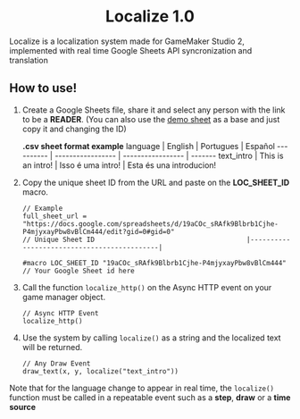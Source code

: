 <h1 align="center">Localize 1.0</h1>
Localize is a localization system made for GameMaker Studio 2, implemented with real time Google Sheets API syncronization and translation

## How to use!

1. Create a Google Sheets file, share it and select any person with the link to be a **READER**.
   (You can also use the [demo sheet](https://docs.google.com/spreadsheets/d/19aCOc_sRAfk9Blbrb1Cjhe-P4mjyxayPbw8vBlCm444/edit?gid=0#gid=0) as a base and just copy it and changing the ID)

   **.csv sheet format example**
   language   | English           | Portugues         | Español
   ---------- | ----------------- | ----------------- | -------
   text_intro | This is an intro! | Isso é uma intro! | Esta és una introducion!
   
3. Copy the unique sheet ID from the URL and paste on the **LOC_SHEET_ID** macro. 
   ```gml
   // Example
   full_sheet_url = "https://docs.google.com/spreadsheets/d/19aCOc_sRAfk9Blbrb1Cjhe-P4mjyxayPbw8vBlCm444/edit?gid=0#gid=0"
   // Unique Sheet ID                                      |--------------------------------------------|

   #macro LOC_SHEET_ID "19aCOc_sRAfk9Blbrb1Cjhe-P4mjyxayPbw8vBlCm444"	// Your Google Sheet id here
   ```
4. Call the function ```localize_http()``` on the Async HTTP event on your game manager object.
   ```gml
   // Async HTTP Event
   localize_http()
   ```
5. Use the system by calling ```localize()``` as a string and the localized text will be returned.
   ```gml
   // Any Draw Event
   draw_text(x, y, localize("text_intro"))
   ```

Note that for the language change to appear in real time, the ```localize()``` function must be called in a repeatable event such as a **step**, **draw** or a **time source**
